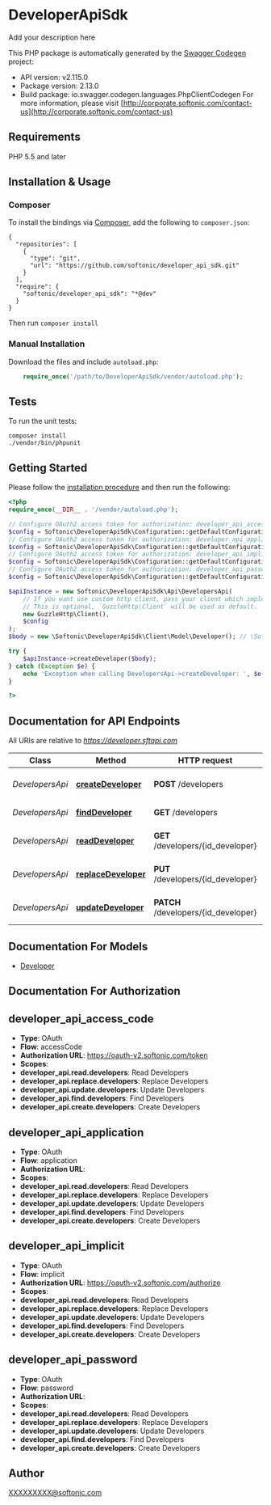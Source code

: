 # DeveloperApiSdk
Add your description here

This PHP package is automatically generated by the [Swagger Codegen](https://github.com/swagger-api/swagger-codegen) project:

- API version: v2.115.0
- Package version: 2.13.0
- Build package: io.swagger.codegen.languages.PhpClientCodegen
For more information, please visit [http://corporate.softonic.com/contact-us](http://corporate.softonic.com/contact-us)

## Requirements

PHP 5.5 and later

## Installation & Usage
### Composer

To install the bindings via [Composer](http://getcomposer.org/), add the following to `composer.json`:

```
{
  "repositories": [
    {
      "type": "git",
      "url": "https://github.com/softonic/developer_api_sdk.git"
    }
  ],
  "require": {
    "softonic/developer_api_sdk": "*@dev"
  }
}
```

Then run `composer install`

### Manual Installation

Download the files and include `autoload.php`:

```php
    require_once('/path/to/DeveloperApiSdk/vendor/autoload.php');
```

## Tests

To run the unit tests:

```
composer install
./vendor/bin/phpunit
```

## Getting Started

Please follow the [installation procedure](#installation--usage) and then run the following:

```php
<?php
require_once(__DIR__ . '/vendor/autoload.php');

// Configure OAuth2 access token for authorization: developer_api_access_code
$config = Softonic\DeveloperApiSdk\Configuration::getDefaultConfiguration()->setAccessToken('YOUR_ACCESS_TOKEN');
// Configure OAuth2 access token for authorization: developer_api_application
$config = Softonic\DeveloperApiSdk\Configuration::getDefaultConfiguration()->setAccessToken('YOUR_ACCESS_TOKEN');
// Configure OAuth2 access token for authorization: developer_api_implicit
$config = Softonic\DeveloperApiSdk\Configuration::getDefaultConfiguration()->setAccessToken('YOUR_ACCESS_TOKEN');
// Configure OAuth2 access token for authorization: developer_api_password
$config = Softonic\DeveloperApiSdk\Configuration::getDefaultConfiguration()->setAccessToken('YOUR_ACCESS_TOKEN');

$apiInstance = new Softonic\DeveloperApiSdk\Api\DevelopersApi(
    // If you want use custom http client, pass your client which implements `GuzzleHttp\ClientInterface`.
    // This is optional, `GuzzleHttp\Client` will be used as default.
    new GuzzleHttp\Client(),
    $config
);
$body = new \Softonic\DeveloperApiSdk\Client\Model\Developer(); // \Softonic\DeveloperApiSdk\Client\Model\Developer | 

try {
    $apiInstance->createDeveloper($body);
} catch (Exception $e) {
    echo 'Exception when calling DevelopersApi->createDeveloper: ', $e->getMessage(), PHP_EOL;
}

?>
```

## Documentation for API Endpoints

All URIs are relative to *https://developer.sftapi.com*

Class | Method | HTTP request | Description
------------ | ------------- | ------------- | -------------
*DevelopersApi* | [**createDeveloper**](docs/Api/DevelopersApi.md#createdeveloper) | **POST** /developers | Creates a new Developer
*DevelopersApi* | [**findDeveloper**](docs/Api/DevelopersApi.md#finddeveloper) | **GET** /developers | List of Developers
*DevelopersApi* | [**readDeveloper**](docs/Api/DevelopersApi.md#readdeveloper) | **GET** /developers/{id_developer} | Fetches a single Developer
*DevelopersApi* | [**replaceDeveloper**](docs/Api/DevelopersApi.md#replacedeveloper) | **PUT** /developers/{id_developer} | Entirely replaces a Developer
*DevelopersApi* | [**updateDeveloper**](docs/Api/DevelopersApi.md#updatedeveloper) | **PATCH** /developers/{id_developer} | Partially updates a Developer


## Documentation For Models

 - [Developer](docs/Model/Developer.md)


## Documentation For Authorization


## developer_api_access_code

- **Type**: OAuth
- **Flow**: accessCode
- **Authorization URL**: https://oauth-v2.softonic.com/token
- **Scopes**: 
 - **developer_api.read.developers**: Read Developers
 - **developer_api.replace.developers**: Replace Developers
 - **developer_api.update.developers**: Update Developers
 - **developer_api.find.developers**: Find Developers
 - **developer_api.create.developers**: Create Developers

## developer_api_application

- **Type**: OAuth
- **Flow**: application
- **Authorization URL**: 
- **Scopes**: 
 - **developer_api.read.developers**: Read Developers
 - **developer_api.replace.developers**: Replace Developers
 - **developer_api.update.developers**: Update Developers
 - **developer_api.find.developers**: Find Developers
 - **developer_api.create.developers**: Create Developers

## developer_api_implicit

- **Type**: OAuth
- **Flow**: implicit
- **Authorization URL**: https://oauth-v2.softonic.com/authorize
- **Scopes**: 
 - **developer_api.read.developers**: Read Developers
 - **developer_api.replace.developers**: Replace Developers
 - **developer_api.update.developers**: Update Developers
 - **developer_api.find.developers**: Find Developers
 - **developer_api.create.developers**: Create Developers

## developer_api_password

- **Type**: OAuth
- **Flow**: password
- **Authorization URL**: 
- **Scopes**: 
 - **developer_api.read.developers**: Read Developers
 - **developer_api.replace.developers**: Replace Developers
 - **developer_api.update.developers**: Update Developers
 - **developer_api.find.developers**: Find Developers
 - **developer_api.create.developers**: Create Developers


## Author

XXXXXXXXX@softonic.com


